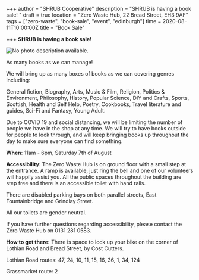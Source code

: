 +++
author = "SHRUB Cooperative"
description = "SHRUB is having a book sale! "
draft = true
location = "Zero Waste Hub, 22 Bread Street, EH3 9AF"
tags = ["zero-waste", "book-sale", "event", "edinburgh"]
time = 2020-08-11T10:00:00Z
title = "Book Sale"

+++
**SHRUB is having a book sale!** 

![No photo description available.](https://scontent-lht6-1.xx.fbcdn.net/v/t1.0-9/p960x960/110317228_4744025375623045_3217813975773206617_o.jpg?_nc_cat=103&_nc_sid=b386c4&_nc_ohc=Z54z0e0_iPIAX-oq_OC&_nc_ht=scontent-lht6-1.xx&_nc_tp=6&oh=4db76879f1be765c092639e17278e886&oe=5F48435B "Zero Waste Hub by SHRUB")

As many books as we can manage!

We will bring up as many boxes of books as we can covering genres including: 

General fiction, Biography, Arts, Music & Film, Religion, Politics & Environment, Philosophy, History, Popular Science, DIY and Crafts, Sports, Scottish, Health and Self Help, Poetry, Cookbooks, Travel literature and guides, Sci-Fi and Fantasy, Young Adult. 

Due to COVID 19 and social distancing, we will be limiting the number of people we have in the shop at any time. We will try to have books outside for people to look through, and will keep bringing books up throughout the day to make sure everyone can find something.

**When**: 11am - 6pm, Saturday 7th of August

**Accessibility**: The Zero Waste Hub is on ground floor with a small step at the entrance. A ramp is available, just ring the bell and one of our volunteers will happily assist you. All the public spaces throughout the building are step free and there is an accessible toilet with hand rails.

There are disabled parking bays on both parallel streets, East Fountainbridge and Grindlay Street.

All our toilets are gender neutral.

If you have further questions regarding accessibility, please contact the Zero Waste Hub on 0131 281 0583.

**How to get there:** There is space to lock up your bike on the corner of Lothian Road and Bread Street, by Cost Cutters.

Lothian Road routes: 47, 24, 10, 11, 15, 16, 36, 1, 34, 124

Grassmarket route: 2